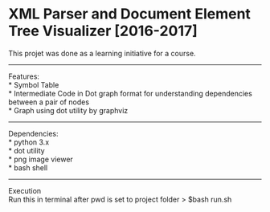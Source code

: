 # XML Parser and Document Element Tree Visualizer [2016-2017] 
This projet was done as a learning initiative for a course. 
<hr>
Features:<br>
* Symbol Table <br>
* Intermediate Code in Dot graph format for understanding dependencies between a pair of nodes<br>
* Graph using dot utility by graphviz<br>
<hr>
Dependencies:<br>
* python 3.x <br>
* dot utility <br>
* png image viewer  <br>
* bash shell <br>
<hr>
Execution<br>
 Run this in terminal after pwd is set to project folder 
 > $bash run.sh 
